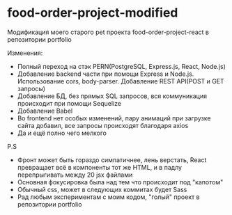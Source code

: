 # food-order-project-modified
Модификация моего старого pet проекта food-order-project-react в репозитории portfolio

Изменения:
- Полный переход на стэк PERN(PostgreSQL, Express.js, React, Node.js)
- Добавление backend части при помощи Express и Node.js. Использование cors, body-parser. Добавление REST API(POST и GET запросы)
- Добавление БД, без прямых SQL запросов, вся коммуникация происходит при помощи Sequelize
- Добавление Babel
- Во frontend нет особых изменений, пару анимаций при загрузке сайта добавил, все запросы происходят благодаря axios
- Да и ещё полно чего мелкого

P.S 
- Фронт может быть гораздо симпатичнее, лень верстать, React превращает всё в компоненты тот же HTML, и в падлу перепрыгивать между 20 jsx файлами
- Основная фокусировка была над тем что происходит под "капотом" 
- Обычный css, может в следующих коммитах будет Sass
- Рад любым экспериментам с моим кодом, "голый" проект в репозитории portfolio
